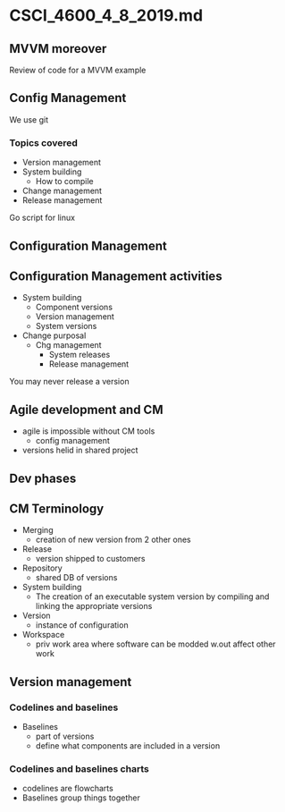 # CSCI_4600_4_8_2019.md

## MVVM moreover

Review of code for a MVVM example

## Config Management

We use git

### Topics covered

* Version management
* System building
  * How to compile
* Change management
* Release management

Go script for linux

## Configuration Management

## Configuration Management activities

* System building
  * Component versions
  * Version management
  * System versions
* Change purposal
  * Chg management
    * System releases
    * Release management

You may never release a version

## Agile development and CM

* agile is impossible without CM tools
  * config management
* versions helid in shared project

## Dev phases

## CM Terminology

* Merging
  * creation of new version from 2 other ones
* Release
  * version shipped to customers
* Repository
  * shared DB of versions
* System building
  * The creation of an executable system version by compiling and linking the appropriate versions
* Version
  * instance of configuration
* Workspace
  * priv work area where software can be modded w.out affect other work

## Version management

### Codelines and baselines

* Baselines
  * part of versions
  * define what components are included in a version

### Codelines and baselines charts

* codelines are flowcharts
* Baselines group things together


